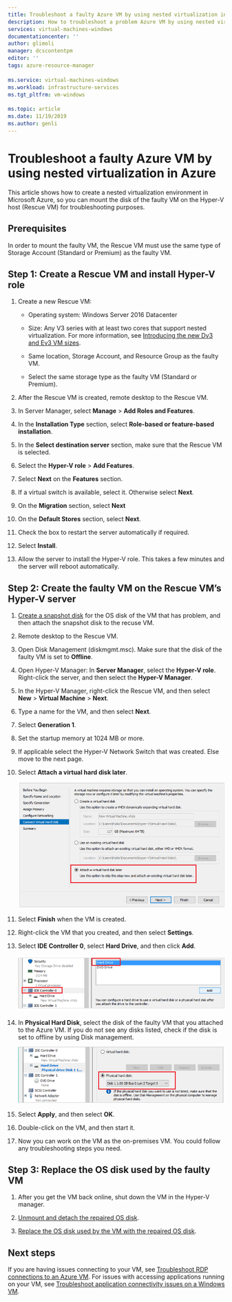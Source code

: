 ```yaml
---
title: Troubleshoot a faulty Azure VM by using nested virtualization in Azure | Microsoft Docs
description: How to troubleshoot a problem Azure VM by using nested virtualization in Azure
services: virtual-machines-windows
documentationcenter: ''
author: glimoli
manager: dcscontentpm
editor: ''
tags: azure-resource-manager

ms.service: virtual-machines-windows
ms.workload: infrastructure-services
ms.tgt_pltfrm: vm-windows

ms.topic: article
ms.date: 11/19/2019
ms.author: genli
---
```

# Troubleshoot a faulty Azure VM by using nested virtualization in Azure

This article shows how to create a nested virtualization environment in Microsoft Azure, so you can mount the disk of the faulty VM on the Hyper-V host (Rescue VM) for troubleshooting purposes.

## Prerequisites

In order to mount the faulty VM, the Rescue VM must use the same type of Storage Account (Standard or Premium) as the faulty VM.

## Step 1: Create a Rescue VM and install Hyper-V role

1.  Create a new Rescue VM:

    -  Operating system: Windows Server 2016 Datacenter

    -  Size: Any V3 series with at least two cores that support nested virtualization. For more information, see [Introducing the new Dv3 and Ev3 VM sizes](https://azure.microsoft.com/blog/introducing-the-new-dv3-and-ev3-vm-sizes/).

    -  Same location, Storage Account, and Resource Group as the faulty VM.

    -  Select the same storage type as the faulty VM (Standard or Premium).

2.  After the Rescue VM is created, remote desktop to the Rescue VM.

3.  In Server Manager, select **Manage** > **Add Roles and Features**.

4.  In the **Installation Type** section, select **Role-based or feature-based installation**.

5.  In the **Select destination server** section, make sure that the Rescue VM is selected.

6.  Select the **Hyper-V role** > **Add Features**.

7.  Select **Next** on the **Features** section.

8.  If a virtual switch is available, select it. Otherwise select **Next**.

9.  On the **Migration** section, select **Next**

10. On the **Default Stores** section, select **Next**.

11. Check the box to restart the server automatically if required.

12. Select **Install**.

13. Allow the server to install the Hyper-V role. This takes a few minutes and the server will reboot automatically.

## Step 2: Create the faulty VM on the Rescue VM’s Hyper-V server

1.  [Create a snapshot disk](troubleshoot-recovery-disks-portal-windows.md#take-a-snapshot-of-the-os-disk) for the OS disk of the VM that has problem, and then attach the snapshot disk to the recuse VM.

2.  Remote desktop to the Rescue VM.

3.  Open Disk Management (diskmgmt.msc). Make sure that the disk of the faulty VM is set to **Offline**.

4.  Open Hyper-V Manager: In **Server Manager**, select the **Hyper-V role**. Right-click the server, and then select the **Hyper-V Manager**.

5.  In the Hyper-V Manager, right-click the Rescue VM, and then select **New** > **Virtual Machine** > **Next**.

6.  Type a name for the VM, and then select **Next**.

7.  Select **Generation 1**.

8.  Set the startup memory at 1024 MB or more.

9. If applicable select the Hyper-V Network Switch that was created. Else move to the next page.

10. Select **Attach a virtual hard disk later**.

    ![the image about the Attach a Virtual Hard Disk Later option](media/troubleshoot-vm-by-use-nested-virtualization/attach-disk-later.png)

11. Select **Finish** when the VM is created.

12. Right-click the VM that you created, and then select **Settings**.

13. Select **IDE Controller 0**, select **Hard Drive**, and then click **Add**.

    ![the image about adds new hard drive](media/troubleshoot-vm-by-use-nested-virtualization/create-new-drive.png)    

14. In **Physical Hard Disk**, select the disk of the faulty VM that you attached to the Azure VM. If you do not see any disks listed, check if the disk is set to offline by using Disk management.

    ![the image about mounts the disk](media/troubleshoot-vm-by-use-nested-virtualization/mount-disk.png)  


15. Select **Apply**, and then select **OK**.

16. Double-click on the VM, and then start it.

17. Now you can work on the VM as the on-premises VM. You could follow any troubleshooting steps you need.

## Step 3: Replace the OS disk used by the faulty VM

1.  After you get the VM back online, shut down the VM in the Hyper-V manager.

2.  [Unmount and detach the repaired OS disk](troubleshoot-recovery-disks-portal-windows.md#unmount-and-detach-the-original-virtual-hard-disk
).
3.  [Replace the OS disk used by the VM with the repaired OS disk](troubleshoot-recovery-disks-portal-windows.md#swap-the-os-disk-for-the-vm
).

## Next steps

If you are having issues connecting to your VM, see [Troubleshoot RDP connections to an Azure VM](troubleshoot-rdp-connection.md). For issues with accessing applications running on your VM, see [Troubleshoot application connectivity issues on a Windows VM](troubleshoot-app-connection.md).
